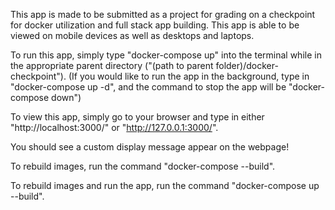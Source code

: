 This app is made to be submitted as a project for grading on a checkpoint for docker utilization and full stack app building.
This app is able to be viewed on mobile devices as well as desktops and laptops.

To run this app, simply type "docker-compose up" into the terminal while in the appropriate parent directory ("(path to parent folder)/docker-checkpoint"). 
(If you would like to run the app in the background, type in "docker-compose up -d", and the command to stop the app will be "docker-compose down")

To view this app, simply go to your browser and type in either "http://localhost:3000/"
or "http://127.0.0.1:3000/".

You should see a custom display message appear on the webpage!


To rebuild images, run the command "docker-compose --build".

To rebuild images and run the app, run the command "docker-compose up --build".